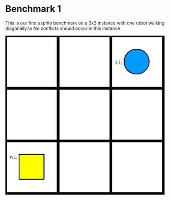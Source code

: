 # Benchmark 1

This is our first asprilo benchmark on a 3x3 instance with one robot walking diagonally.\n
No conflicts should occur in this instance.

![Benchmark1](instance/x3_y3_n9_r1_s1_ps0_pr1_u1_o1_N001.png "Benchmark1")
